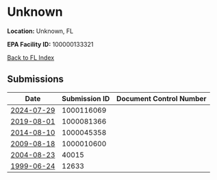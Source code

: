 # Unknown

**Location:** Unknown, FL

**EPA Facility ID:** 100000133321

[Back to FL Index](../../index.md)

## Submissions

| Date | Submission ID | Document Control Number |
|------|--------------|-------------------------|
| [2024-07-29](submissions/1000116069.md) | 1000116069 |  |
| [2019-08-01](submissions/1000081366.md) | 1000081366 |  |
| [2014-08-10](submissions/1000045358.md) | 1000045358 |  |
| [2009-08-18](submissions/1000010600.md) | 1000010600 |  |
| [2004-08-23](submissions/40015.md) | 40015 |  |
| [1999-06-24](submissions/12633.md) | 12633 |  |
